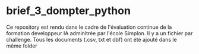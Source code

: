 # brief_3_dompter_python
Ce repository est rendu dans le cadre de l'évaluation continue de la formation developpeur IA adminitrée par l'école Simplon. 
Il y a un fichier par challenge. 
Tous les documents (.csv, txt et dbf) ont été ajouté dans le même folder
